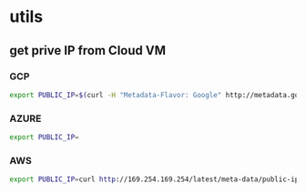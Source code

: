 # utils

## get prive IP from Cloud VM

### GCP

```bash
export PUBLIC_IP=$(curl -H "Metadata-Flavor: Google" http://metadata.google.internal/computeMetadata/v1/instance/network-interfaces/0/access-configs/0/external-ip)
```

### AZURE

```bash
export PUBLIC_IP=
```

### AWS

```bash
export PUBLIC_IP=curl http://169.254.169.254/latest/meta-data/public-ipv4
```

